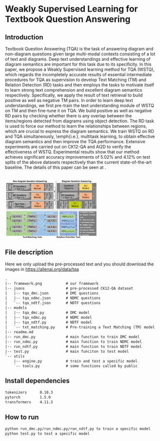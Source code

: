 # Weakly Supervised Learning for Textbook Question Answering

## Introduction
Textbook Question Answering (TQA) is the task of answering diagram and non-diagram questions given large multi-modal contexts consisting of a lot of text and diagrams. Deep text understandings and effective learning of diagram semantics are important for this task due to its specificity. In this paper, we propose a Weakly Supervised learning method for TQA (WSTQ), which regards the incompletely accurate results of essential intermediate procedures for TQA as supervision to develop Text Matching (TM) and Relation Detection (RD) tasks and then employs the tasks to motivate itself to learn strong text comprehension and excellent diagram semantics respectively. Specifically, we apply the result of text retrieval to build positive as well as negative TM pairs. In order to learn deep text understandings, we first pre-train the text understanding module of WSTQ on TM and then fine-tune it on TQA. We build positive as well as negative RD pairs by checking whether there is any overlap between the items/regions detected from diagrams using object detection. The RD task is used to force our method to learn the relationships between regions, which are crucial to express the diagram semantics. We train WSTQ on RD and TQA simultaneously, \emph{i.e.}, multitask learning, to obtain effective diagram semantics and then improve the TQA performance. Extensive experiments are carried out on CK12-QA and AI2D to verify the effectiveness of WSTQ. Experimental results show that our method achieves significant accuracy improvements of $5.02\%$ and $4.12\%$ on test splits of the above datasets respectively than the current state-of-the-art baseline. 
The details of this paper can be seen at .
<div style="align: center">
<img https://github.com/dr-majie/WSTQ/blob/master/framework.png width=60% />
</div>
<img src=https://github.com/dr-majie/WSTQ/blob/master/framework.png width=60% align="center"/>

## File description
Here we only upload the pre-processed text and you should download the images in https://allenai.org/data/tqa
```
.
|-- framework.png           # our framework
|-- jsons                   # pre-processed CK12-QA dataset
|   |-- tqa_dmc.json        # DMC questions 
|   |-- tqa_ndmc.json       # NDMC questions
|   `-- tqa_ndtf.json       # NDTF questions
|-- models                  
|   |-- tqa_dmc.py          # DMC model
|   |-- tqa_ndmc.py         # NDMC model
|   |-- tqa_ndtf.py         # NDTF model
|   `-- txt_matching.py     # Pre-training a Text Matching (TM) model
|-- readme.md
|-- run_dmc.py              # main function to train DMC model
|-- run_ndmc.py             # main function to train NDMC model
|-- run_ndtf.py             # main function to train NDTF model
|-- test.py                 # main funciton to test model
`-- utils
    |-- engine.py           # train and test a specific model
    `-- tools.py            # some functions called by public
```

## Install dependencies
```
tokenizers      0.10.3
pytorch         1.5.0 
transformers    4.11.3      
```

## How to run
```
python run_dmc.py/run_ndmc.py/run_ndtf.py to train a specific model
python test.py to test a specific model
```
